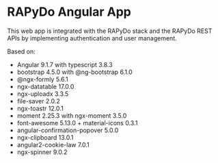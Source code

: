 # RAPyDo Angular App

This web app is integrated with the RAPyDo stack and the RAPyDo REST APIs by implementing authentication and user management.

Based on:

*   Angular 9.1.7 with typescript 3.8.3
*   bootstrap 4.5.0 with @ng-bootstrap 6.1.0
*   @ngx-formly 5.6.1
*   ngx-datatable 17.0.0
*   ngx-uploadx 3.3.5
*   file-saver 2.0.2
*   ngx-toastr 12.0.1
*   moment 2.25.3 with ngx-moment 3.5.0
*   font-awesome 5.13.0 + material-icons 0.3.1
*   angular-confirmation-popover 5.0.0
*   ngx-clipboard 13.0.1
*   angular2-cookie-law 7.0.1
*   ngx-spinner 9.0.2
